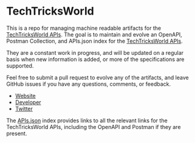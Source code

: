 # TechTricksWorldThis is a repo for managing machine readable artifacts for the [TechTricksWorld APIs](https://www.techtricksworld.com). The goal is to maintain and evolve an OpenAPI, Postman Collection, and APIs.json index for the [TechTricksWorld APIs](https://www.techtricksworld.com).They are a constant work in progress, and will be updated on a regular basis when new information is added, or more of the specifications are supported.Feel free to submit a pull request to evolve any of the artifacts, and leave GitHub issues if you have any questions, comments, or feedback.- [Website](https://www.techtricksworld.com)- [Developer](https://www.techtricksworld.com)- [Twitter](https://twitter.com/TechTricksWorld)The [APIs.json](https://github.com/api-evangelist/techtricksworld/blob/master/apis.json) index provides links to all the relevant links for the TechTricksWorld APIs, including the OpenAPI and Postman if they are present.
